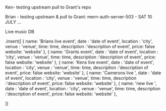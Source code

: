 Ken- testing upstream pull to Grant's repo

Brian - testing upstream & pull to Grant: mern-auth-server-503 - SAT 10 JULY ...

Live music DB

.insert([
{
name: 'Brians live event',
date : 'date of event',
location : 'city',
venue : 'venue',
time: time,
description :'description of event',
price: false
website: 'website'
},
{
name: 'Grants event',
date : 'date of event',
location : 'city',
venue : 'venue',
time: time,
description :'description of event',
price: false
website: 'website'
},
{
name: 'Kens live event',
date : 'date of event',
location : 'city',
venue : 'venue',
time: time,
description :'description of event',
price: false
website: 'website'
},
{
name: 'Camerons live ',
date : 'date of event',
location : 'city',
venue : 'venue',
time: time,
description :'description of event',
price: false
website: 'website'
},
{
name: 'new live ',
date : 'date of event',
location : 'city',
venue : 'venue',
time: time,
description :'description of event',
price: false
website: 'website'
},

])

